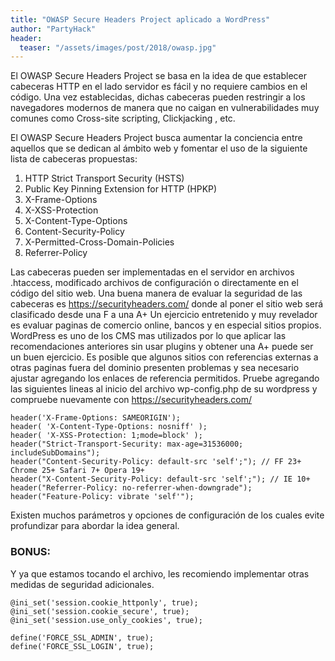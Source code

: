 ```yaml
---
title: "OWASP Secure Headers Project aplicado a WordPress"
author: "PartyHack"
header: 
  teaser: "/assets/images/post/2018/owasp.jpg"
---
```


El OWASP Secure Headers Project se basa en la idea de que establecer cabeceras HTTP en el lado servidor es fácil y no requiere cambios en el código. Una vez establecidas, dichas cabeceras pueden restringir a los navegadores modernos de manera que no caigan en vulnerabilidades muy comunes como Cross-site scripting, Clickjacking , etc.

El OWASP Secure Headers Project busca aumentar la conciencia entre aquellos que se dedican al ámbito web y fomentar el uso de la siguiente lista de cabeceras propuestas:

1. HTTP Strict Transport Security (HSTS)
2. Public Key Pinning Extension for HTTP (HPKP)
3. X-Frame-Options
4. X-XSS-Protection
5. X-Content-Type-Options
6. Content-Security-Policy
7. X-Permitted-Cross-Domain-Policies
8. Referrer-Policy

Las cabeceras pueden ser implementadas en el servidor en archivos .htaccess, modificado archivos de configuración o directamente en el código del sitio web.   Una buena manera de evaluar la seguridad de las cabeceras es https://securityheaders.com/ donde al poner el sitio web será clasificado desde una F a una A+   Un ejercicio entretenido y muy revelador es evaluar paginas de comercio online, bancos y en especial sitios propios.   WordPress es uno de los CMS mas utilizados por lo que aplicar las recomendaciones anteriores sin usar plugins y obtener una A+ puede ser un buen ejercicio. Es posible que algunos sitios con referencias externas a otras paginas fuera del dominio presenten problemas y sea necesario ajustar agregando los enlaces de referencia permitidos. Pruebe agregando las siguientes lineas al inicio del archivo wp-config.php de su wordpress y compruebe nuevamente con https://securityheaders.com/

```
header('X-Frame-Options: SAMEORIGIN');
header( 'X-Content-Type-Options: nosniff' );
header( 'X-XSS-Protection: 1;mode=block' );
header("Strict-Transport-Security: max-age=31536000; includeSubDomains");
header("Content-Security-Policy: default-src 'self';"); // FF 23+ Chrome 25+ Safari 7+ Opera 19+
header("X-Content-Security-Policy: default-src 'self';"); // IE 10+
header("Referrer-Policy: no-referrer-when-downgrade");
header("Feature-Policy: vibrate 'self'");
```

Existen muchos parámetros y opciones de configuración de los cuales evite profundizar para abordar la idea general.

### BONUS:

Y ya que estamos tocando el archivo, les recomiendo implementar otras medidas de seguridad adicionales.

```
@ini_set('session.cookie_httponly', true);
@ini_set('session.cookie_secure', true);
@ini_set('session.use_only_cookies', true);

define('FORCE_SSL_ADMIN', true);
define('FORCE_SSL_LOGIN', true);
```
